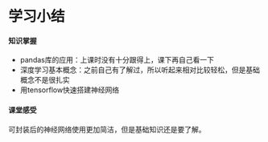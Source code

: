 # 学习小结

#### 知识掌握

- pandas库的应用：上课时没有十分跟得上，课下再自己看一下
- 深度学习基本概念：之前自己有了解过，所以听起来相对比较轻松，但是基础概念不是很扎实
- 用tensorflow快速搭建神经网络

#### 课堂感受

可封装后的神经网络使用更加简洁，但是基础知识还是要了解。